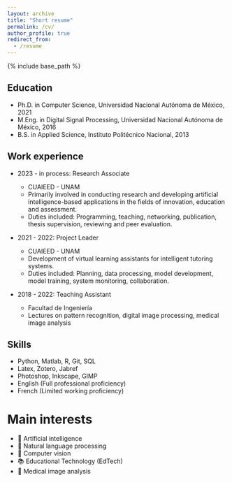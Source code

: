 ```yaml
---
layout: archive
title: "Short resume"
permalink: /cv/
author_profile: true
redirect_from:
  - /resume
---
```


{% include base_path %}

Education
------
* Ph.D. in Computer Science, Universidad Nacional Autónoma de México, 2021
* M.Eng. in Digital Signal Processing, Universidad Nacional Autónoma de México, 2016
* B.S. in Applied Science, Instituto Politécnico Nacional, 2013

Work experience
------
* 2023 - in process: Research Associate
  * CUAIEED - UNAM
  * Primarily involved in conducting research and developing artificial intelligence-based applications in the fields of innovation, education and assessment.
  * Duties included: Programming, teaching, networking, publication, thesis supervision, reviewing and peer evaluation.

* 2021 - 2022: Project Leader
  * CUAIEED - UNAM
  * Development of virtual learning assistants for intelligent tutoring systems.
  * Duties included: Planning, data processing, model development, model training, system monitoring, collaboration.

* 2018 - 2022: Teaching Assistant
  * Facultad de Ingeniería
  * Lectures on pattern recognition, digital image processing, medical image analysis

Skills
------
* Python, Matlab, R, Git, SQL
* Latex, Zotero, Jabref
* Photoshop, Inkscape, GIMP
* English (Full professional proficiency)
* French (Limited working proficiency)

Main interests
======
* 👾 Artificial intelligence
* 💬 Natural language processing
* 👀 Computer vision
* 📚 Educational Technology (EdTech)
* 🏥 Medical image analysis

